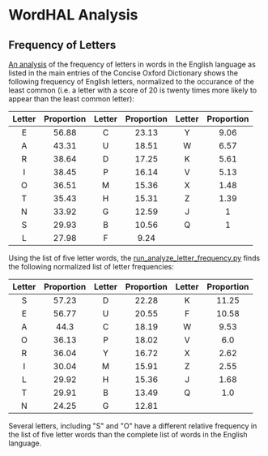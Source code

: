 # WordHAL Analysis

## Frequency of Letters

[An analysis](https://www3.nd.edu/~busiforc/handouts/cryptography/letterfrequencies.html) of the frequency of letters in words in the English language as listed in the main entries of the Concise Oxford Dictionary shows the following frequency of English letters, normalized to the occurance of the least common (i.e. a letter with a score of 20 is twenty times more likely to appear than the least common letter):

| Letter | Proportion | Letter | Proportion | Letter | Proportion |
| :---: | :---: | :---: | :---: | :---: | :---: |
| E | 56.88 | C | 23.13 | Y | 9.06 |
| A | 43.31 | U | 18.51 | W | 6.57 |
| R | 38.64 | D | 17.25 | K | 5.61 |
| I | 38.45 | P | 16.14 | V | 5.13 |
| O | 36.51 | M | 15.36 | X | 1.48 |
| T | 35.43 | H | 15.31 | Z | 1.39 |
| N | 33.92 | G | 12.59 | J | 1 |
| S | 29.93 | B | 10.56 | Q | 1 |
| L | 27.98 | F | 9.24  | |

Using the list of five letter words, the [run_analyze_letter_frequency.py](https://github.com/m-brandon/WordHAL/blob/main/run_analyze_letter_frequency.py) finds the following normalized list of letter frequencies:

| Letter | Proportion | Letter | Proportion | Letter | Proportion |
| :---: | :---: | :---: | :---: | :---: | :---: |
| S | 57.23 | D | 22.28 | K | 11.25 |
| E | 56.77 | U | 20.55 | F | 10.58 |
| A | 44.3  | C | 18.19 | W | 9.53 |
| O | 36.13 | P | 18.02 | V | 6.0 |
| R | 36.04 | Y | 16.72 | X | 2.62 |
| I | 30.04 | M | 15.91 | Z | 2.55 |
| L | 29.92 | H | 15.36 | J | 1.68 |
| T | 29.91 | B | 13.49 | Q | 1.0 |
| N | 24.25 | G | 12.81 | |

Several letters, including "S" and "O" have a different relative frequency in the list of five letter words than the complete list of words in the English language.
